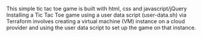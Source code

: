 This simple tic tac toe game is built with html, css and javascript/jQuery
Installing a Tic Tac Toe game using a user data script (user-data.sh) via Terraform involves creating a virtual machine (VM) instance on a cloud provider and using the user data script to set up the game on that instance.
